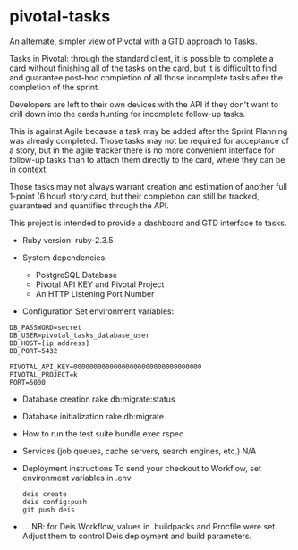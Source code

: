 # pivotal-tasks

An alternate, simpler view of Pivotal with a GTD approach to Tasks.

Tasks in Pivotal: through the standard client, it is possible to complete a
card without finishing all of the tasks on the card, but it is difficult to
find and guarantee post-hoc completion of all those incomplete tasks after the
completion of the sprint.

Developers are left to their own devices with the API if they don't want to
drill down into the cards hunting for incomplete follow-up tasks.

This is against Agile because a task may be added after the Sprint Planning was
already completed.  Those tasks may not be required for acceptance of a story,
but in the agile tracker there is no more convenient interface for follow-up
tasks than to attach them directly to the card, where they can be in context.

Those tasks may not always warrant creation and estimation of another full
1-point (6 hour) story card, but their completion can still be tracked,
guaranteed and quantified through the API.

This project is intended to provide a dashboard and GTD interface to tasks.

* Ruby version: ruby-2.3.5

* System dependencies:
  * PostgreSQL Database
  * Pivotal API KEY and Pivotal Project
  * An HTTP Listening Port Number

* Configuration
    Set environment variables:
```
DB_PASSWORD=secret
DB_USER=pivotal_tasks_database_user
DB_HOST=[ip address]
DB_PORT=5432

PIVOTAL_API_KEY=00000000000000000000000000000000
PIVOTAL_PROJECT=k
PORT=5000
```

* Database creation
    rake db:migrate:status

* Database initialization
    rake db:migrate

* How to run the test suite
    bundle exec rspec

* Services (job queues, cache servers, search engines, etc.)
    N/A

* Deployment instructions
    To send your checkout to Workflow, set environment variables in .env

    ```
    deis create
    deis config:push
    git push deis
    ```

* ...
    NB: for Deis Workflow, values in .buildpacks and Procfile were set.
    Adjust them to control Deis deployment and build parameters.

